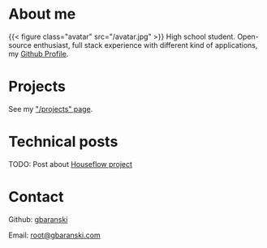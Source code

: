 # About me

{{< figure class="avatar" src="/avatar.jpg" >}}
High school student. Open-source enthusiast, full stack experience with different kind of applications, my [Github Profile](https://github.com/gbaranski).

# Projects

See my ["/projects" page](/projects).

# Technical posts

TODO: Post about [Houseflow project](/projects/#houseflow)

# Contact

Github: [gbaranski](https://github.com/gbaranski)

Email: [root@gbaranski.com](mailto:root@gbaranski.com)
